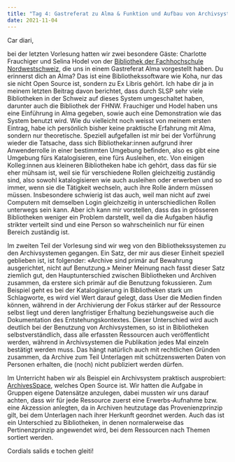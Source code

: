 ```yaml
---
title: "Tag 4: Gastreferat zu Alma & Funktion und Aufbau von Archivsystemen"
date: 2021-11-04
---
```


Car diari,

bei der letzten Vorlesung hatten wir zwei besondere Gäste: Charlotte Frauchiger und Selina Hodel von der [Bibliothek der Fachhochschule Nordwestschweiz](https://www.fhnw.ch/de/die-fhnw/bibliotheken), die uns in einem Gastreferat Alma vorgestellt haben. Du erinnerst dich an Alma? Das ist eine Bibliothekssoftware wie Koha, nur das sie nicht Open Source ist, sondern zu Ex Libris gehört. Ich habe dir ja in meinem letzten Beitrag davon berichtet, dass durch SLSP sehr viele Bibliotheken in der Schweiz auf dieses System umgeschaltet haben, darunter auch die Bibliothek der FHNW.
Frauchiger und Hodel haben uns eine Einführung in Alma gegeben, sowie auch eine Demonstration wie das System benutzt wird. Wie du vielleicht noch weisst von meinem ersten Eintrag, habe ich persönlich bisher keine praktische Erfahrung mit Alma, sondern nur theoretische. Speziell aufgefallen ist mir bei der Vorführung wieder die Tatsache, dass sich Bibliothekar:innen aufgrund ihrer Anwenderrolle in einer bestimmten Umgebung befinden, also es gibt eine Umgebung fürs Katalogisieren, eine fürs Ausleihen, etc. Von einigen Kolleg:innen aus kleineren Bibliotheken habe ich gehört, dass das für sie eher mühsam ist, weil sie für verschiedene Rollen gleichzeitig zuständig sind, also sowohl katalogisieren wie auch ausleihen oder erwerben und so immer, wenn sie die Tätigkeit wechseln, auch ihre Rolle ändern müssen müssen. Insbesondere schwierig ist das auch, weil man nicht auf zwei Computern mit demselben Login gleichzeitig in unterschiedlichen Rollen unterwegs sein kann. Aber ich kann mir vorstellen, dass das in grösseren Bibliotheken weniger ein Problem darstellt, weil da die Aufgaben häufig strikter verteilt sind und eine Person so wahrscheinlich nur für einen Bereich zuständig ist.

Im zweiten Teil der Vorlesung sind wir weg von den Bibliothekssystemen zu den Archivsystemen gegangen. Ein Satz, der mir aus dieser Einheit speziell geblieben ist, ist folgender: «Archive sind primär auf Bewahrung ausgerichtet, nicht auf Benutzung.» Meiner Meinung nach fasst dieser Satz ziemlich gut, den Hauptunterschied zwischen Bibliotheken und Archiven zusammen, da erstere sich primär auf die Benutzung fokussieren. Zum Beispiel geht es bei der Katalogisierung in Bibliotheken stark um Schlagworte, es wird viel Wert darauf gelegt, dass User die Medien finden können, während in der Archivierung der Fokus stärker auf der Ressource selbst liegt und deren langfristiger Erhaltung beziehungsweise auch die Dokumentation des Entstehungskontextes. Dieser Unterschied wird auch deutlich bei der Benutzung von Archivsystemen, so ist in Bibliotheken selbstverständlich, dass alle erfassten Ressourcen auch veröffentlicht werden, während in Archivsystemen die Publikation jedes Mal einzeln bestätigt werden muss. Das hängt natürlich auch mit rechtlichen Gründen zusammen, da Archive zum Teil Unterlagen mit schützenswerten Daten von Personen erhalten, die (noch) nicht publiziert werden dürfen.

Im Unterricht haben wir als Beispiel ein Archivsystem praktisch ausprobiert: [ArchivesSpace](https://archivesspace.org/), welches Open Source ist. Wir hatten die Aufgabe in Gruppen eigene Datensätze anzulegen, dabei mussten wir uns darauf achten, dass wir für jede Ressource zuerst eine Erwerbs-Aufnahme bzw. eine Akzession anlegten, da in Archiven heutzutage das Provenienzprinzip gilt, bei dem Unterlagen nach ihrer Herkunft geordnet werden. Auch das ist ein Unterschied zu Bibliotheken, in denen normalerweise das Pertinenzprinzip angewendet wird, bei dem Ressourcen nach Themen sortiert werden.

Cordials salids e tochen gleiti!
